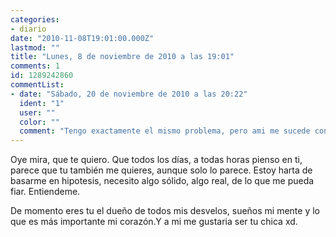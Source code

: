 ```yaml
---
categories:
- diario
date: "2010-11-08T19:01:00.000Z"
lastmod: ""
title: "Lunes, 8 de noviembre de 2010 a las 19:01"
comments: 1
id: 1289242860
commentList:
- date: "Sábado, 20 de noviembre de 2010 a las 20:22"
  ident: "1"
  user: ""
  color: ""
  comment: "Tengo exactamente el mismo problema, pero ami me sucede con una muchacha, y no me atrevo a decirselo, no seras de castilla-la mancha? xD. Lanzale indirectas, jaja."
---
```


Oye mira, que te quiero. Que todos los días, a todas horas pienso en ti, parece que tu también me quieres, aunque solo lo parece. Estoy harta  de basarme en hipotesis, necesito algo sólido, algo real, de lo que me pueda fiar. Entiendeme.   
  
De momento eres tu el dueño de todos mis desvelos, sueños mi mente y lo que es más importante mi corazón.Y a mi me gustaria ser tu chica xd.